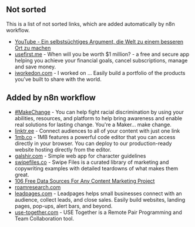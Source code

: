 ## Not sorted
This is a list of not sorted links, which are added automatically by n8n workflow.
- [YouTube - Ein selbstsüchtiges Argument, die Welt zu einem besseren Ort zu machen](https://www.youtube.com/watch?v=rvskMHn0sqQ)
- [usefirst.me](https://usefirst.me/) - When will you be worth $1 million? - a free and secure app helping you achieve your financial goals, cancel subscriptions, manage and save money.
- [iworkedon.com](https://iworkedon.com/) - I worked on ... Easily build a portfolio of the products you've built to share with the world.

## Added by n8n workflow

- [#MakeChange](https://makechange.solutions/#give) - You can help fight racial discrimination by using your abilities, resources, and platform to help bring awareness and enable real solutions for lasting change. You're a Maker... make change.
- [linktr.ee](https://linktr.ee/) - Connect audiences to all of your content with just one link
- [1mb.co](https://1mb.co/) - 1MB features a powerful code editor that you can access directly in your browser. You can deploy to our production-ready website hosting directly from the editor.
- [galshir.com](https://galshir.com/) - Simple web app for character guidelines
- [swipefiles.co](https://www.swipefiles.co/) - Swipe Files is a curated library of marketing and copywriting examples with detailed teardowns of what makes them great.
- [106 Free Data Sources For Any Content Marketing Project](https://www.siegemedia.com/creation/data-sources)
- [roamresearch.com](https://roamresearch.com/)
- [leadpages.com](https://www.leadpages.com/) - Leadpages helps small businesses connect with an audience, collect leads, and close sales. Easily build websites, landing pages, pop-ups, alert bars, and beyond.
- [use-together.com](https://www.use-together.com/) - USE Together is a Remote Pair Programming and Team Collaboration tool.
